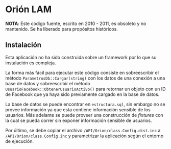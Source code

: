 Orión LAM
=========

**NOTA**: Este código fuente, escrito en 2010 - 2011, es obsoleto y no
mantenido. Se ha liberado para propósitos históricos.

Instalación
-----------

Esta aplicación no ha sido construida sobre un framework por lo que su
instalación es compleja.

La forma más fácil para ejecutar este código consiste en sobreescribir el
método `ParametrosDb::Cargar(string)` con los datos de una conexión a una
base de datos y sobreescribir el método
`UsuarioFacebook::ObtenerUsuarioActivo()` para retornar un objeto con un ID
de Facebook que ya haya sido previamente cargado en la base de datos.

La base de datos se puede encontrar en `estructura.sql`, sin embargo no se
provee información ya que esta contiene información sensible de los usuarios. 
Más adelante se puede proveer una construcción de *fixtures* con la cual se
pueda correr sin exponer información sensible de usuarios.

Por último, se debe copiar el archivo `/API/Orion/class.Config.dist.inc` a
`/API/Orion/class.Config.inc` y parametrizar la aplicación según el entorno de
ejecución.